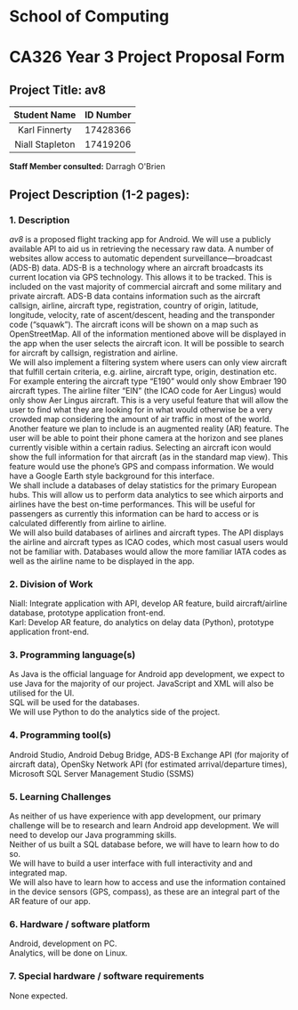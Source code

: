 # School of Computing
# CA326 Year 3 Project Proposal Form

## Project Title: av8

| Student Name    | ID Number      |
| :------------:  | :------------: |
| Karl Finnerty   | 17428366       |
| Niall Stapleton | 17419206       |

**Staff Member consulted:** Darragh O'Brien

## Project Description (1-2 pages):

### 1. Description

*av8* is a proposed flight tracking app for Android. We will use a publicly available API to aid us in retrieving the necessary raw data. A number of websites allow access to automatic dependent surveillance—broadcast (ADS-B) data. ADS-B is a technology where an aircraft broadcasts its current location via GPS technology. This allows it to be tracked. This is included on the vast majority of commercial aircraft and some military and private aircraft. ADS-B data contains information such as the aircraft callsign, airline, aircraft type, registration, country of origin, latitude, longitude, velocity, rate of ascent/descent, heading and the transponder code (“squawk”). The aircraft icons will be shown on a map such as OpenStreetMap. All of the information mentioned above will be displayed in the app when the user selects the aircraft icon. It will be possible to search for aircraft by callsign, registration and airline.  
We will also implement a filtering system where users can only view aircraft that fulfill certain criteria, e.g. airline, aircraft type, origin, destination etc. For example entering the aircraft type “E190” would only show Embraer 190 aircraft types. The airline filter “EIN” (the ICAO code for Aer Lingus) would only show Aer Lingus aircraft. This is a very useful feature that will allow the user to find what they are looking for in what would otherwise be a very crowded map considering the amount of air traffic in most of the world.  
Another feature we plan to include is an augmented reality (AR) feature. The user will be able to point their phone camera at the horizon and see planes currently visible within a certain radius. Selecting an aircraft icon would show the full information for that aircraft (as in the standard map view). This feature would use the phone’s GPS and compass information. We would have a Google Earth style background for this interface.  
We shall include a databases of delay statistics for the primary European hubs. This will allow us to perform data analytics to see which airports and airlines have the best on-time performances. This will be useful for passengers as currently this information can be hard to access or is calculated differently from airline to airline.  
We will also build databases of airlines and aircraft types. The API displays the airline and aircraft types as ICAO codes, which most casual users would not be familiar with. Databases would allow the more familiar IATA codes as well as the airline name to be displayed in the app.  

### 2.	Division of Work
Niall: Integrate application with API, develop AR feature, build aircraft/airline database, prototype application front-end.  
Karl: Develop AR feature, do analytics on delay data (Python), prototype application front-end.  

### 3.	Programming language(s)
As Java is the official language for Android app development, we expect to use Java for the majority of our project. JavaScript and XML will also be utilised for the UI.  
SQL will be used for the databases.  
We will use Python to do the analytics side of the project.  

### 4.	Programming tool(s)
Android Studio, Android Debug Bridge, ADS-B Exchange API (for majority of aircraft data), OpenSky Network API (for estimated arrival/departure times), Microsoft SQL Server Management Studio (SSMS)

### 5.	Learning Challenges
As neither of us have experience with app development, our primary challenge will be to research and learn Android app development. We will need to develop our Java programming skills.  
Neither of us built a SQL database before, we will have to learn how to do so.  
We will have to build a user interface with full interactivity and and integrated map.  
We will also have to learn how to access and use the information contained in the device sensors (GPS, compass), as these are an integral part of the AR feature of our app.  

### 6.	Hardware / software platform
Android, development on PC.  
Analytics, will be done on Linux.  

### 7.	Special hardware / software requirements
None expected.
